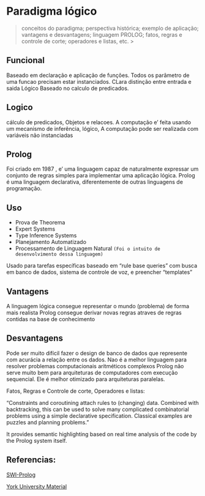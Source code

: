  
 
# Paradigma lógico 
>conceitos do paradigma; perspectiva histórica; exemplo de aplicação; vantagens e desvantagens; linguagem PROLOG; fatos, regras e controle de corte; operadores e listas, etc. >
 
## Funcional
  Baseado em declaração e aplicação de funções.  Todos os parâmetro de uma funcao precisam estar instanciados. CLara distinção entre entrada e saida Lógico Baseado no calculo de predicados.
 
## Logico
 
cálculo de predicados, Objetos e relacoes.  A computação e’ feita usando um mecanismo de inferência, lógico,  A computação pode ser realizada com variáveis não instanciadas
 
 
## Prolog
 
Foi criado em 1987 , e’ uma linguagem capaz de naturalmente expressar um conjunto de  regras simples para implementar uma aplicação lógica.
Prolog é uma linguagem declarativa, diferentemente de outras linguagens de programação. 
 
## Uso 
 
* Prova de Theorema 
* Expert Systems 
* Type Inference Systems 
* Planejamento Automatizado
* Processamento de Linguagem Natural `(Foi o intuito de desenvolvimento dessa linguagem)`
 
Usado para tarefas específicas baseado em “rule base queries” com busca em banco de dados, sistema de controle de voz, e preencher “templates” 
 
## Vantagens
 
A linguagem lógica consegue representar o mundo (problema) de forma mais realista 
Prolog consegue derivar novas regras atraves de regras contidas na base de conhecimento
 
## Desvantagens

Pode ser muito difícil fazer o design de banco de dados que represente com acurácia a relação entre os dados.
Nao é a melhor linguagem para resolver problemas computacionais aritméticos complexos
Prolog não serve muito bem para arquiteturas de computadores com execução sequencial. Ele é melhor otimizado para arquiteturas paralelas. 
 
 Fatos, Regras e Controle de corte, Operadores e listas:
 
 “Constraints and coroutining attach rules to (changing) data. Combined with backtracking, this can be used to solve many complicated combinatorial problems using a simple declarative specification. Classical examples are puzzles and planning problems.”
 
It provides semantic highlighting based on real time analysis of the code by the Prolog system itself. 
 
 
## Referencias:

[SWI-Prolog](http://www.swi-prolog.org/web/)

[York University Material](http://www-users.york.ac.uk/~sjh1/courses/L334css/complete/complete2su7.html)

 
 
